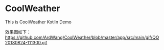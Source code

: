 # CoolWeather
This is CoolWeather Kotlin Demo

效果图如下：
https://github.com/ArdWang/CoolWeather/blob/master/app/src/main/gif/QQ20180824-111300.gif
